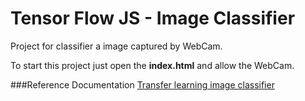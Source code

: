 # Tensor Flow JS - Image Classifier

Project for classifier a image captured by WebCam.

To start this project just open the <b>index.html</b> and allow the WebCam.

###Reference Documentation
[Transfer learning image classifier](https://www.tensorflow.org/js/tutorials/transfer/image_classification)
